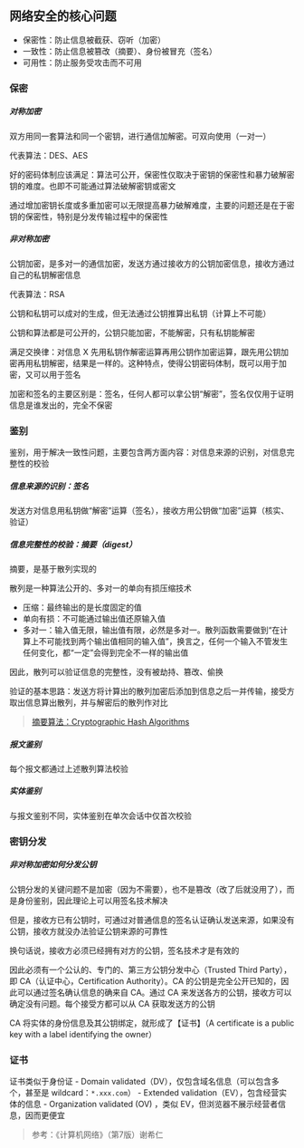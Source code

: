 ## 网络安全的核心问题

- 保密性：防止信息被截获、窃听（加密）
- 一致性：防止信息被篡改（摘要）、身份被冒充（签名）
- 可用性：防止服务受攻击而不可用


### 保密

##### 对称加密

双方用同一套算法和同一个密钥，进行通信加解密。可双向使用（一对一）

代表算法：DES、AES

好的密码体制应该满足：算法可公开，保密性仅取决于密钥的保密性和暴力破解密钥的难度。也即不可能通过算法破解密钥或密文

通过增加密钥长度或多重加密可以无限提高暴力破解难度，主要的问题还是在于密钥的保密性，特别是分发传输过程中的保密性


##### 非对称加密

公钥加密，是多对一的通信加密，发送方通过接收方的公钥加密信息，接收方通过自己的私钥解密信息

代表算法：RSA

公钥和私钥可以成对的生成，但无法通过公钥推算出私钥（计算上不可能）

公钥和算法都是可公开的，公钥只能加密，不能解密，只有私钥能解密

满足交换律：对信息 X 先用私钥作解密运算再用公钥作加密运算，跟先用公钥加密再用私钥解密，结果是一样的。这种特点，使得公钥密码体制，既可以用于加密，又可以用于签名

加密和签名的主要区别是：签名，任何人都可以拿公钥“解密”，签名仅仅用于证明信息是谁发出的，完全不保密


### 鉴别

鉴别，用于解决一致性问题，主要包含两方面内容：对信息来源的识别，对信息完整性的校验


##### 信息来源的识别：签名

发送方对信息用私钥做“解密”运算（签名），接收方用公钥做“加密”运算（核实、验证）


##### 信息完整性的校验：摘要（digest）

摘要，是基于散列实现的

散列是一种算法公开的、多对一的单向有损压缩技术

- 压缩：最终输出的是长度固定的值
- 单向有损：不可能通过输出值还原输入值
- 多对一：输入值无限，输出值有限，必然是多对一。散列函数需要做到“在计算上不可能找到两个输出值相同的输入值”，换言之，任何一个输入不管发生任何变化，都“一定”会得到完全不一样的输出值

因此，散列可以验证信息的完整性，没有被劫持、篡改、偷换

验证的基本思路：发送方将计算出的散列加密后添加到信息之后一并传输，接受方取出信息算出散列，并与解密后的散列作对比

> [摘要算法：Cryptographic Hash Algorithms](https://en.wikipedia.org/wiki/Cryptographic_hash_function#Cryptographic_hash_algorithms)


##### 报文鉴别

每个报文都通过上述散列算法校验


##### 实体鉴别

与报文鉴别不同，实体鉴别在单次会话中仅首次校验


### 密钥分发

##### 非对称加密如何分发公钥

公钥分发的关键问题不是加密（因为不需要），也不是篡改（改了后就没用了），而是身份鉴别，因此理论上可以用签名技术解决

但是，接收方已有公钥时，可通过对普通信息的签名认证确认发送来源，如果没有公钥，接收方就没办法验证公钥来源的可靠性

换句话说，接收方必须已经拥有对方的公钥，签名技术才是有效的

因此必须有一个公认的、专门的、第三方公钥分发中心（Trusted Third Party），即 CA（认证中心，Certification Authority）。CA 的公钥是完全公开已知的，因此可以通过签名确认信息的确来自 CA。通过 CA 来发送各方的公钥，接收方可以确定没有问题。每个接受方都可以从 CA 获取发送方的公钥

CA 将实体的身份信息及其公钥绑定，就形成了【证书】（A certificate is a public key with a label identifying the owner）


### 证书

证书类似于身份证
    - Domain validated（DV），仅包含域名信息（可以包含多个，甚至是 wildcard：`*.xxx.com`）
    - Extended validation（EV），包含经营实体的信息
    - Organization validated (OV) ，类似 EV，但浏览器不展示经营者信息，因而更便宜


> 参考：《计算机网络》（第7版）谢希仁
